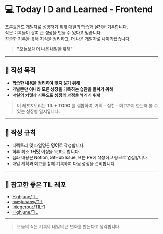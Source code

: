# 💻 Today I D and Learned - Frontend

프론트엔드 개발자로 성장하기 위해 매일의 학습과 실천을 기록합니다.  
작은 기록들이 쌓여 큰 성장을 만들 수 있다고 믿습니다.  
꾸준한 기록을 통해 지식을 정리하고, 더 나은 개발자로 나아가겠습니다.

> **"오늘보다 더 나은 내일을 위해"**

---

## 📌 작성 목적

-   **학습한 내용을 정리하여 잊지 않기 위해**
-   **개발뿐만 아니라 모든 성장을 기록하는 습관을 들이기 위해**
-   **매일의 커밋과 기록으로 성장의 과정을 남기기 위해**

> 이 레포지토리는 **TIL + TODO** 를 결합하여, 계획 - 실천 - 회고까지 한눈에 볼 수 있는 성장형 일지입니다.

---

## 📝 작성 규칙

-   디렉토리 및 파일명은 **영어**로 작성합니다.
-   하루 최소 **1커밋** 이상을 목표로 합니다.
-   심화 내용은 Notion, GitHub Issue, 또는 PR에 작성하고 링크로 연결합니다.
-   매일 계획과 회고를 함께 기록하여 다음 성장을 준비합니다.

---

## 🔗 참고한 좋은 TIL 레포

-   [Highjune/TIL](https://github.com/Highjune/TIL?tab=readme-ov-file)
-   [namjunemy/TIL](https://github.com/namjunemy/TIL)
-   [Integerous/TIL-1](https://github.com/Integerous/TIL-1)
-   [Highjune/TIL](https://github.com/Highjune/TIL?tab=readme-ov-file)

---

> 오늘의 작은 기록이 내일의 큰 변화를 만든다고 생각합니다.
